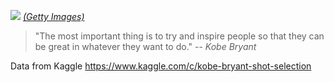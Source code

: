

![](https://images.performgroup.com/di/library/NBA_Global_CMS_image_storage/57/1e/kobe40kb-statsjpg_glcsz6la4tmy12tppmmhnj1lg.jpg?t=1566641621&w=1080&quality=80)
[_(Getty Images)_](read://www.sportingnews.com/?url=https%3A%2F%2Fwww.sportingnews.com%2Fau%2Fnba%2Fnews%2Fkobe-bryant-birthday-40-stats-los-angeles-lakers%2F1h14i3wsgajrv1jrlmandv4kza)


> "The most important thing is to try
> and inspire people so that they can
> be great in whatever they want to do."
> -- <cite>Kobe Bryant</cite>


Data from Kaggle
https://www.kaggle.com/c/kobe-bryant-shot-selection
